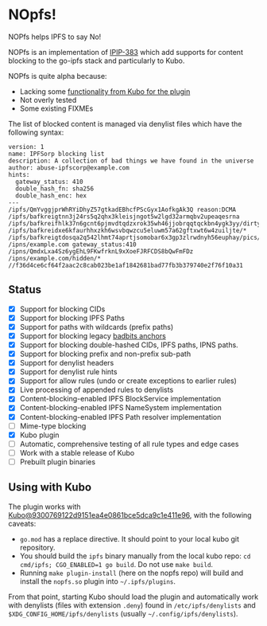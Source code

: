 # NOpfs!

NOPfs helps IPFS to say No!

NOPfs is an implementation of
[IPIP-383](https://github.com/ipfs/specs/pull/383) which add supports for
content blocking to the go-ipfs stack and particularly to Kubo.

NOPfs is quite alpha because:
  * Lacking some [functionality from Kubo for the plugin](https://github.com/ipfs/kubo/pull/9750)
  * Not overly tested
  * Some existing FIXMEs

The list of blocked content is managed via denylist files which have the following syntax:

```
version: 1
name: IPFSorp blocking list
description: A collection of bad things we have found in the universe
author: abuse-ipfscorp@example.com
hints:
  gateway_status: 410
  double_hash_fn: sha256
  double_hash_enc: hex
---
/ipfs/QmYvggjprWhRYiDhyZ57gtkadEBhcfPScGyx1AofkgAk3Q reason:DCMA
/ipfs/bafkreigtnn3j24rs5q2qhx3kleisjngot5w2lgd32armqbv2upeaqesrna
/ipfs/bafkreifhlk37n6gcnt6pjmvdtqdzxrok35wh46jjobrqqtqckbn4ygk3yy/dirty%20movies/xxx.mp4
/ipfs/bafkreidxe6kfaurhhxzkh6wsvbqwzcu5eluwm57a62gftxwt6w4zuiljte/*
/ipfs/bafkreigtdosqa2q542lhmt74aprtjsomobar6x3gp3zlrwdnyh56euphay/pics/secret*
/ipns/example.com gateway_status:410
/ipns/QmdxLxa4Sz6ygEhL9FKwfrknL9xXoeFJRFCDS8bQwFmFDz
/ipns/example.com/hidden/*
//f36d4ce6cf64f2aac2c8cab023be1af1842681bad77fb3b379740e2f76f10a31
```

## Status

  - [x] Support for blocking CIDs
  - [x] Support for blocking IPFS Paths
  - [x] Support for paths with wildcards (prefix paths)
  - [x] Support for blocking legacy [badbits anchors](https://badbits.dwebops.pub/denylist.json)
  - [x] Support for blocking  double-hashed CIDs, IPFS paths, IPNS paths.
  - [x] Support for blocking prefix and non-prefix sub-path
  - [x] Support for denylist headers
  - [x] Support for denylist rule hints
  - [x] Support for allow rules (undo or create exceptions to earlier rules)
  - [x] Live processing of appended rules to denylists
  - [x] Content-blocking-enabled IPFS BlockService implementation
  - [x] Content-blocking-enabled IPFS NameSystem implementation
  - [x] Content-blocking-enabled IPFS Path resolver implementation
  - [ ] Mime-type blocking
  - [x] Kubo plugin
  - [ ] Automatic, comprehensive testing of all rule types and edge cases
  - [ ] Work with a stable release of Kubo
  - [ ] Prebuilt plugin binaries

## Using with Kubo

The plugin works with [Kubo@9300769122d9151ea4e0861bce5dca9c1e411e96](https://github.com/ipfs/kubo/pull/9750/commits/9300769122d9151ea4e0861bce5dca9c1e411e96), with the following caveats:

  - `go.mod` has a replace directive. It should point to your local kubo git repository.
  - You should build the `ipfs` binary manually from the local kubo repo: `cd cmd/ipfs; CGO_ENABLED=1 go build`. Do not use `make build`.
  - Running `make plugin-install` (here on the nopfs repo) will build and install the `nopfs.so` plugin into `~/.ipfs/plugins`.

From that point, starting Kubo should load the plugin and automatically work with denylists (files with extension `.deny`) found in `/etc/ipfs/denylists` and `$XDG_CONFIG_HOME/ipfs/denylists` (usually `~/.config/ipfs/denylists`).
